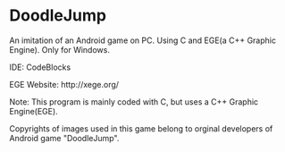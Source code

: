 # DoodleJump
<p>An imitation of an Android game on PC. Using C and EGE(a C++ Graphic Engine). Only for Windows.</p>
<p>IDE: CodeBlocks</p>
<p>EGE Website: http://xege.org/</p>
<p>Note: This program is mainly coded with C, but uses a C++ Graphic Engine(EGE).</p>
<p>Copyrights of images used in this game belong to orginal developers of Android game "DoodleJump".</p>
